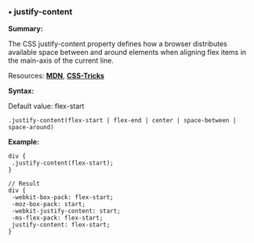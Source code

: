 ### <a name="justify-content"></a> &#8226; justify-content
**Summary:**

The CSS justify-content property defines how a browser distributes available space between and around elements when aligning flex items in the main-axis of the current line. 

Resources: **[MDN](https://developer.mozilla.org/en-US/docs/Web/CSS/justify-content)**, **[CSS-Tricks](http://css-tricks.com/almanac/properties/j/justify-content/)**

**Syntax:**

Default value: flex-start

    .justify-content(flex-start | flex-end | center | space-between | space-around) 
  
**Example:**

    div {
     .justify-content(flex-start);
    }
    
    // Result
    div {
     -webkit-box-pack: flex-start;
     -moz-box-pack: start;
     -webkit-justify-content: start;
     -ms-flex-pack: flex-start;
     justify-content: flex-start;
    }

